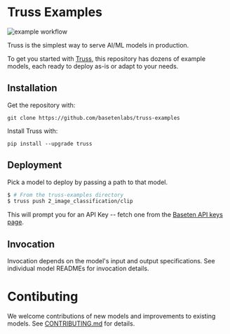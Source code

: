 # Truss Examples

![example workflow](https://github.com/basetenlabs/truss-examples/actions/workflows/test-examples.yml/badge.svg)

Truss is the simplest way to serve AI/ML models in production. 

To get you started with [Truss](https://truss.baseten.co/), this repository has dozens of example models, each ready to deploy as-is or adapt to your needs.

## Installation

Get the repository with:

```
git clone https://github.com/basetenlabs/truss-examples
```

Install Truss with:

```
pip install --upgrade truss
```

## Deployment


Pick a model to deploy by passing a path to that model. 

```bash
$ # From the truss-examples directory
$ truss push 2_image_classification/clip
```

This will prompt you for an API Key -- fetch one from the
[Baseten API keys page](https://app.baseten.co/settings/account/api_keys).

## Invocation

Invocation depends on the model's input and output specifications. See individual model READMEs for invocation details.

# Contibuting

We welcome contributions of new models and improvements to existing models. See [CONTRIBUTING.md](CONTRIBUTING.md) for details.

